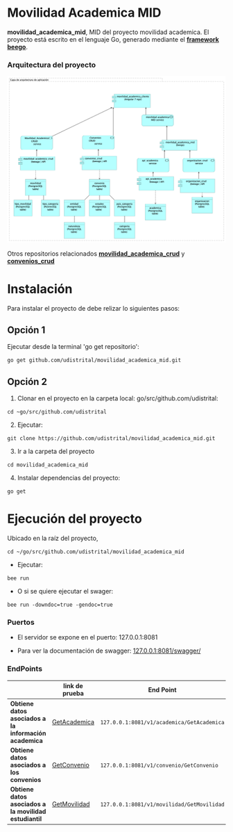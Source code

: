 # Movilidad Academica MID

**movilidad_academica_mid**, MID del proyecto movilidad academica. El proyecto está escrito en el lenguaje Go, generado mediante el **[framework beego](https://beego.me/)**.

### Arquitectura del proyecto
![](arquitectura.png)

Otros repositorios relacionados **[movilidad_academica_crud](https://github.com/udistrital/movilidad_academica_crud)** y  **[convenios_crud](https://github.com/udistrital/convenios_crud)**

# Instalación
Para instalar el proyecto de debe relizar lo siguientes pasos:

## Opción 1

Ejecutar desde la terminal 'go get repositorio':
```shell 
go get github.com/udistrital/movilidad_academica_mid.git
```

## Opción 2

1. Clonar en el proyecto en la carpeta local: go/src/github.com/udistrital:
```shell
cd ~go/src/github.com/udistrital 
```

2. Ejecutar:

```shell 
git clone https://github.com/udistrital/movilidad_academica_mid.git
```

3. Ir a la carpeta del proyecto
```shell 
cd movilidad_academica_mid
```

4. Instalar dependencias del proyecto:
```shell 
go get
```


# Ejecución del proyecto
Ubicado en la raíz del proyecto,
```shell 
cd ~/go/src/github.com/udistrital/movilidad_academica_mid

```

- Ejecutar: 
```shell 
bee run
```
- O si se quiere ejecutar el swager:

```shell 
bee run -downdoc=true -gendoc=true
```

### Puertos
* El servidor se expone en el puerto: 127.0.0.1:8081

* Para ver la documentación de swagger: [127.0.0.1:8081/swagger/](http://127.0.0.1:8081/swagger/)

### EndPoints
|                |link de prueba                  |End Point|
|----------------|-------------------------------|------------------------|
| **Obtiene datos asociados a la información academica** | [GetAcademica](http://127.0.0.1:8081/v1/academica/GetAcademica) |`127.0.0.1:8081/v1/academica/GetAcademica`|
| **Obtiene datos asociados a los convenios** |[GetConvenio](http://127.0.0.1:8081/v1/convenio/GetConvenio)| `127.0.0.1:8081/v1/convenio/GetConvenio` |
| **Obtiene datos asociados a la movilidad estudiantil** |[GetMovilidad](http://127.0.0.1:8081/v1/movilidad/GetMovilidad)| `127.0.0.1:8081/v1/movilidad/GetMovilidad` |




